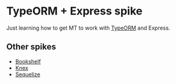 # TypeORM + Express spike

Just learning how to get MT to work with [TypeORM](https://typeorm.github.io/) and Express.

## Other spikes

+ [Bookshelf](https://github.com/localshred/bookshelf-mt-spike)
+ [Knex](https://github.com/localshred/knex-mt-spike)
+ [Sequelize](https://github.com/localshred/sequelize-mt-spike)
